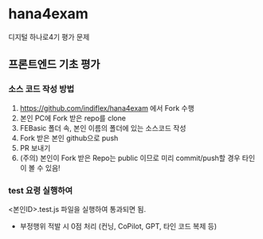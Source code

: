 # hana4exam

디지털 하나로4기 평가 문제

## 프론트엔드 기초 평가

### 소스 코드 작성 방법

1. https://github.com/indiflex/hana4exam 에서 Fork 수행
1. 본인 PC에 Fork 받은 repo를 clone
1. FEBasic 폴더 속, 본인 이름의 폴더에 있는 소스코드 작성
1. Fork 받은 본인 github으로 push
1. PR 보내기
2. (주의) 본인이 Fork 받은 Repo는 public 이므로 미리 commit/push할 경우 타인이 볼 수 있음!

### test 요령 실행하여

<본인ID>.test.js 파일을 실행하여 통과되면 됨.

- 부정행위 적발 시 0점 처리 (컨닝, CoPilot, GPT, 타인 코드 복제 등)
